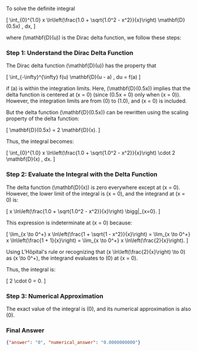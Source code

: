 To solve the definite integral 

\[
\int_{0}^{1.0} x \ln\left(\frac{1.0 + \sqrt{1.0^2 - x^2}}{x}\right) \mathbf{D}(0.5x) \, dx,
\]

where \(\mathbf{D}(u)\) is the Dirac delta function, we follow these steps:

### Step 1: Understand the Dirac Delta Function
The Dirac delta function \(\mathbf{D}(u)\) has the property that 

\[
\int_{-\infty}^{\infty} f(u) \mathbf{D}(u - a) \, du = f(a)
\]

if \(a\) is within the integration limits. Here, \(\mathbf{D}(0.5x)\) implies that the delta function is centered at \(x = 0\) (since \(0.5x = 0\) only when \(x = 0\)). However, the integration limits are from \(0\) to \(1.0\), and \(x = 0\) is included. 

But the delta function \(\mathbf{D}(0.5x)\) can be rewritten using the scaling property of the delta function:

\[
\mathbf{D}(0.5x) = 2 \mathbf{D}(x).
\]

Thus, the integral becomes:

\[
\int_{0}^{1.0} x \ln\left(\frac{1.0 + \sqrt{1.0^2 - x^2}}{x}\right) \cdot 2 \mathbf{D}(x) \, dx.
\]

### Step 2: Evaluate the Integral with the Delta Function
The delta function \(\mathbf{D}(x)\) is zero everywhere except at \(x = 0\). However, the lower limit of the integral is \(x = 0\), and the integrand at \(x = 0\) is:

\[
x \ln\left(\frac{1.0 + \sqrt{1.0^2 - x^2}}{x}\right) \bigg|_{x=0}.
\]

This expression is indeterminate at \(x = 0\) because:

\[
\lim_{x \to 0^+} x \ln\left(\frac{1 + \sqrt{1 - x^2}}{x}\right) = \lim_{x \to 0^+} x \ln\left(\frac{1 + 1}{x}\right) = \lim_{x \to 0^+} x \ln\left(\frac{2}{x}\right).
\]

Using L'Hôpital's rule or recognizing that \(x \ln\left(\frac{2}{x}\right) \to 0\) as \(x \to 0^+\), the integrand evaluates to \(0\) at \(x = 0\). 

Thus, the integral is:

\[
2 \cdot 0 = 0.
\]

### Step 3: Numerical Approximation
The exact value of the integral is \(0\), and its numerical approximation is also \(0\).

### Final Answer
```json
{"answer": "0", "numerical_answer": "0.0000000000"}
```